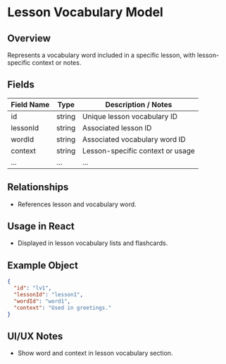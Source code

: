 # Lesson Vocabulary Model

## Overview

Represents a vocabulary word included in a specific lesson, with lesson-specific context or notes.

## Fields

| Field Name | Type   | Description / Notes              |
| ---------- | ------ | -------------------------------- |
| id         | string | Unique lesson vocabulary ID      |
| lessonId   | string | Associated lesson ID             |
| wordId     | string | Associated vocabulary word ID    |
| context    | string | Lesson-specific context or usage |
| ...        | ...    | ...                              |

## Relationships

- References lesson and vocabulary word.

## Usage in React

- Displayed in lesson vocabulary lists and flashcards.

## Example Object

```json
{
  "id": "lv1",
  "lessonId": "lesson1",
  "wordId": "word1",
  "context": "Used in greetings."
}
```

## UI/UX Notes

- Show word and context in lesson vocabulary section.
